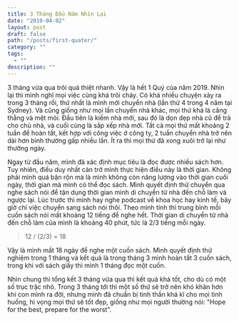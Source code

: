 ```yaml
---
title: 3 Tháng Đầu Năm Nhìn Lại
date: "2019-04-02"
layout: post
draft: false
path: "/posts/first-quater/"
category: ""
tags:
  - ""
description: ""
---
```


3 tháng vừa qua trôi quá thiệt nhanh. Vậy là hết 1 Quý của năm 2019. Nhìn lại thì mình nghĩ mọi việc cũng khá trôi chảy. Có khá nhiều chuyện xảy ra trong 3 tháng rồi, thứ nhất là mình mới chuyển nhà (lần thứ 4 trong 4 năm tại Sydney). Và cũng giống như mọi lần chuyển nhà khác, mọi thứ khá là căng thẳng và mệt mỏi. Đầu tiên là kiếm nhà mới, sau đó là dọn dẹp nhà cũ để trả cho chủ nhà, và cuối cùng là sắp xếp nhà mới. Tất cả mọi thứ mất khoảng 2 tuần để hoàn tất, kết hợp với công việc ở công ty, 2 tuần chuyển nhà trở nên dài hơn bình thường gấp nhiều lần. Ít ra thì mọi thứ đã xong xuôi trở lại như thường ngày.

Ngay từ đầu năm, mình đã xác định mục tiêu là đọc được nhiều sách hơn. Tuy nhiên, điều duy nhất cản trở mình thực hiện điều này là thời gian. Không phải mình quá bận rộn mà là mình không còn năng lượng vào thời gian cuối ngày, thời gian mà mình có thể đọc sách. Mình quyết định thử chuyển qua nghe sách nói để tận dụng thời gian mình di chuyển từ nhà đến chỗ làm và ngược lại. Lúc trước thì mình hay nghe podcast về khoa học hay kinh tế, bây giờ chỉ việc chuyển sang sách nói thôi. Theo mình tính thì trung bình mỗi cuốn sách nói mất khoảng 12 tiếng để nghe hết. Thời gian di chuyển từ nhà đến chỗ làm của mình là khoảng 40 phút, tức là 2/3 tiếng mỗi ngày.

> 12 / (2/3) = 18

Vậy là mình mất 18 ngày để nghe một cuốn sách. Mình quyết định thử nghiệm trong 1 tháng và kết quả là trong tháng 3 mình hoàn tất 3 cuốn sách, trong khi với sách giấy thì mình 1 tháng đọc một cuốn.

Nhìn chung thì tổng kết 3 tháng vừa qua thì kết quả khá tốt, cho dù có một số trục trặc nhỏ. Trong 3 tháng tới thì một số thứ sẽ trở nên khó khăn hơn khi con mình ra đời, nhưng mình đã chuẩn bị tinh thần khá kĩ cho mọi tình huống, hi vọng mọi thứ sẽ tốt đẹp, giống như mọi người thường nói: "Hope for the best, prepare for the worst".